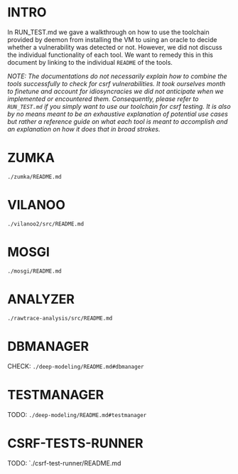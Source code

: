 # INTRO

In RUN_TEST.md we gave a walkthrough on how to use the toolchain provided by deemon from installing the VM to using an oracle to decide whether 
a vulnerability was detected or not. However, we did not discuss the individual functionality of each tool. We want to remedy this
in this document by linking to the individual `README` of the tools. 

*NOTE: The documentations do not necessarily explain how to combine the tools successfully to check for csrf vulnerabilities. It took
ourselves month to finetune and account for idiosyncracies we did not anticipate when we implemented or encountered them. Consequently, please refer
to `RUN_TEST.md` if you simply want to use our toolchain for csrf testing. It is also by no means meant to be an exhaustive explanation of 
potential use cases but rather a reference guide on what each tool is meant to accomplish and an explanation on how it does that in broad
strokes.*


# ZUMKA

`./zumka/README.md`

# VILANOO

`./vilanoo2/src/README.md`

# MOSGI

`./mosgi/README.md`

# ANALYZER

`./rawtrace-analysis/src/README.md`

# DBMANAGER

CHECK: `./deep-modeling/README.md#dbmanager`

# TESTMANAGER

TODO: `./deep-modeling/README.md#testmanager`

# CSRF-TESTS-RUNNER

TODO: `./csrf-test-runner/README.md

